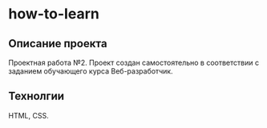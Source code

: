 # **how-to-learn**
## Описание проекта
Проектная работа №2. Проект создан самостоятельно в соответствии с заданием обучающего курса Веб-разработчик. 
## Технолгии
HTML, CSS. 